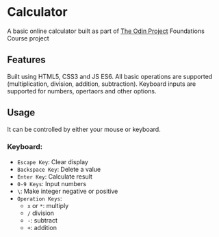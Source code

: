 # Calculator
A basic online calculator built as part of [The Odin Project](https://www.theodinproject.com/lessons/foundations-calculator) Foundations Course project

## Features
Built using HTML5, CSS3 and JS ES6.
All basic operations are supported (multiplication, division, addition, subtraction).
Keyboard inputs are supported for numbers, opertaors and other options.

## Usage
It can be controlled by either your mouse or keyboard. 

### Keyboard:
  - `Escape Key`: Clear display
  - `Backspace Key`: Delete a value
  - `Enter Key`: Calculate result
  - `0-9 Keys`: Input numbers
  - `\`: Make integer negative or positive
  - `Operation Keys`:
    - `x` or `*`: multiply
    - `/` division
    - `-`: subtract
    - `+`: addition
